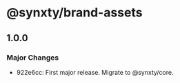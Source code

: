 # @synxty/brand-assets

## 1.0.0

### Major Changes

- 922e6cc: First major release. Migrate to @synxty/core.

